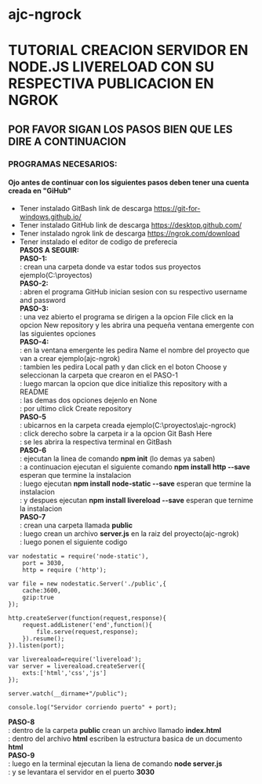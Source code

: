 # ajc-ngrock
# TUTORIAL CREACION SERVIDOR EN NODE.JS LIVERELOAD CON SU RESPECTIVA PUBLICACION EN NGROK
##               POR FAVOR SIGAN LOS PASOS BIEN QUE LES DIRE A CONTINUACION
### PROGRAMAS NECESARIOS:  
#### Ojo antes de continuar con los siguientes pasos deben tener una cuenta creada en "GiHub"  
* Tener instalado GitBash link de descarga https://git-for-windows.github.io/  
* Tener instalado GitHub link de descarga https://desktop.github.com/  
* Tener instalado ngrok link de descarga https://ngrok.com/download  
* Tener instalado el editor de codigo de preferecia  
**PASOS A SEGUIR:**  
**PASO-1:**  
: crean una carpeta donde va estar todos sus proyectos ejemplo(C:\proyectos)  
**PASO-2:**  
: abren el programa GitHub inician sesion con su respectivo username and password  
**PASO-3:**  
: una vez abierto el programa se dirigen a la opcion File click en la opcion New repository y les abrira una pequeña ventana emergente con las siguientes opciones  
**PASO-4:**  
: en la ventana emergente les pedira Name el nombre del proyecto que van a crear ejemplo(ajc-ngrok)  
: tambien les pedira Local path y dan click en el boton Choose y seleccionan la carpeta que crearon en el PASO-1  
: luego marcan la opcion que dice initialize this repository with a README  
: las demas dos opciones dejenlo en None  
: por ultimo click Create repository  
**PASO-5**      
: ubicarnos en la carpeta creada ejemplo(C:\proyectos\ajc-ngrock)  
: click derecho sobre la carpeta ir a la opcion Git Bash Here  
: se les abrira la respectiva terminal en GitBash  
**PASO-6**  
: ejecutan la linea de comando **npm init** (lo demas ya saben)  
: a continuacion ejecutan el siguiente comando **npm install http --save** esperan que termine la instalacion  
: luego ejecutan **npm install node-static --save** esperan que termine la instalacion  
: y despues ejecutan **npm install livereload --save** esperan que ternime la instalacion  
**PASO-7**  
: crean una carpeta llamada **public**  
: luego crean un archivo **server.js** en la raiz del proyecto(ajc-ngrok)  
: luego ponen el siguiente codigo  
~~~
var nodestatic = require('node-static'),
    port = 3030,
    http = require ('http');

var file = new nodestatic.Server('./public',{
    cache:3600,
    gzip:true
});

http.createServer(function(request,response){
    request.addListener('end',function(){
        file.serve(request,response);
    }).resume();
}).listen(port);

var livereaload=require('livereload');
var server = livereaload.createServer({
    exts:['html','css','js']
});

server.watch(__dirname+"/public");

console.log("Servidor corriendo puerto" + port);
~~~
**PASO-8**  
: dentro de la carpeta **public** crean un archivo llamado **index.html**  
: dentro del archivo **html** escriben la estructura basica de un documento **html**  
**PASO-9**  
: luego en la terminal ejecutan la liena de comando **node server.js**  
: y se levantara el servidor en el puerto **3030**
